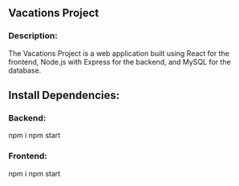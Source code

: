 ## Vacations Project

### Description:
The Vacations Project is a web application built using React for the frontend, Node.js with Express for the backend, and MySQL for the database.

## Install Dependencies:
### Backend:
npm i
npm start

### Frontend:
npm i
npm start
